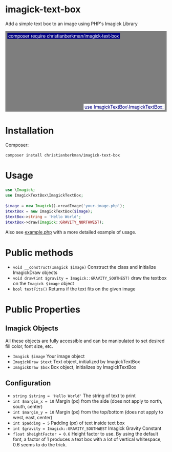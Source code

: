 # imagick-text-box
Add a simple text box to an image using PHP's Imagick Library

![Example](https://raw.githubusercontent.com/christianberkman/imagick-text-box/main/example.jpg)

# Installation
Composer:

`composer install christianberkman/imagick-text-box`

# Usage
```php
use \Imagick;
use ImagickTextBox\ImagickTextBox;

$image = new Imagick()->readImage('your-image.php');
$textBox = new ImagickTextBox($image);
$textBox->string = 'Hello World';
$textBox->draw(Imagick::GRAVITY_NORTHWEST);
```

Also see [example.php](https://github.com/christianberkman/imagick-text-box/blob/main/example.php) with a more detailed example of usage.

# Public methods
* `void __construct(Imagick $image)`
Construct the class and initialize ImagickDraw objects
* `void draw(int $gravity = Imagick::GRAVITY_SOUTHEST)` draw the textbox on the `Imagick $image` object
* `bool textFits()`
Returns if the text fits on the given image 

# Public Properties
## Imagick Objects
All these objects are fully accessible and can be manipulated to set desired fill color, font size, etc.
* `Imagick $image` Your image object
* `ImagickDraw $text` Text object, initialized by ImagickTextBox
* `ImagickDraw $box` Box object, initializes by ImagickTextBox

## Configuration
* `string $string = 'Hello World'` The string of text to print
* `int $margin_x = 10` Margin (px) from the side (does not apply to north, south, center)
* `int $margin_y = 10` Margin (px) from the top/bottom (does not apply to west, east, center)
* `int $padding = 5` Padding (px) of text inside text box
* `int $gravity = Imagick::GRAVITY_SOUTHWEST` Imagick Gravity Constant 
* `float $heightFactor = 0.6` Height factor to use. By using the default font, a factor of 1 produces a text box with a lot of vertical whitespace, 0.6 seems to do the trick.


